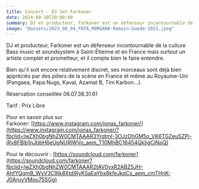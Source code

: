 ```yaml
---
title: Concert - DJ Set Farkoner
date: 2024-08-30T20:00:00
summary: DJ et producteur, Farkoner est un défenseur incontournable de la culture Bass music et soundsystem à Saint-Étienne et en France mais surtout un artiste complet et prometteur, et il compte bien le faire entendre.
image: "@assets/2023_08_04_FATA_MORGANA-Romain-Guede-1921.jpeg"
---
```


DJ et producteur, Farkoner est un défenseur incontournable de la culture Bass music et soundsystem à Saint-Étienne et en France mais surtout un artiste complet et prometteur, et il compte bien le faire entendre.

Bien qu'il soit encore relativement discret, ses morceaux sont déjà bien appréciés par des piliers de la scène en France et même au Royaume-Uni (Pangaea, Papa Nugs, Kaval, Azamat B, Tim Karbon…).

Réservation conseillée 06.07.38.31.61

Tarif : Prix Libre

Pour en savoir plus sur Farkoner: [https://www.instagram.com/jonas_farkoner/](https://www.instagram.com/jonas_farkoner/?fbclid=IwZXh0bgNhZW0CMTAAAR3YrgtmI-3OJzDhGM5o_VK6TGZeuSZPj-iRv8FBlb1nJbbH6eUpNURlWVo_aem_T10MhBC16454QkIigCiNpQ)

Pour le découvrir : [https://soundcloud.com/farkoner](https://soundcloud.com/farkoner?fbclid=IwZXh0bgNhZW0CMTAAAR2tAV0vxR2ABZ5JH-AhfYQqmB_WyV3C9Ik8Xtd9IyKSaEaYbx8kfeJkqCs_aem_cmTHnK-J0AruyVMou75SGg)
